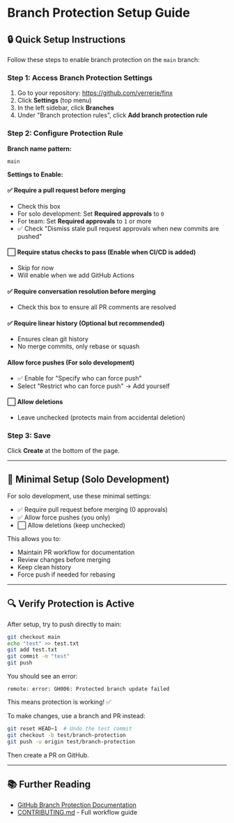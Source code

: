# Branch Protection Setup Guide

## 🔒 Quick Setup Instructions

Follow these steps to enable branch protection on the `main` branch:

### Step 1: Access Branch Protection Settings

1. Go to your repository: https://github.com/verrerie/finx
2. Click **Settings** (top menu)
3. In the left sidebar, click **Branches**
4. Under "Branch protection rules", click **Add branch protection rule**

### Step 2: Configure Protection Rule

**Branch name pattern:**
```
main
```

**Settings to Enable:**

#### ✅ Require a pull request before merging
- Check this box
- For solo development: Set **Required approvals** to `0`
- For team: Set **Required approvals** to `1` or more
- ✅ Check "Dismiss stale pull request approvals when new commits are pushed"

#### ⬜ Require status checks to pass (Enable when CI/CD is added)
- Skip for now
- Will enable when we add GitHub Actions

#### ✅ Require conversation resolution before merging
- Check this box to ensure all PR comments are resolved

#### ✅ Require linear history (Optional but recommended)
- Ensures clean git history
- No merge commits, only rebase or squash

#### Allow force pushes (For solo development)
- ✅ Enable for "Specify who can force push"
- Select "Restrict who can force push" → Add yourself

#### ⬜ Allow deletions
- Leave unchecked (protects main from accidental deletion)

### Step 3: Save

Click **Create** at the bottom of the page.

---

## 🎯 Minimal Setup (Solo Development)

For solo development, use these minimal settings:

- ✅ Require pull request before merging (0 approvals)
- ✅ Allow force pushes (you only)
- ⬜ Allow deletions (keep unchecked)

This allows you to:
- Maintain PR workflow for documentation
- Review changes before merging
- Keep clean history
- Force push if needed for rebasing

---

## 🔍 Verify Protection is Active

After setup, try to push directly to main:

```bash
git checkout main
echo "test" >> test.txt
git add test.txt
git commit -m "test"
git push
```

You should see an error:
```
remote: error: GH006: Protected branch update failed
```

This means protection is working! ✅

To make changes, use a branch and PR instead:
```bash
git reset HEAD~1  # Undo the test commit
git checkout -b test/branch-protection
git push -u origin test/branch-protection
```

Then create a PR on GitHub.

---

## 📚 Further Reading

- [GitHub Branch Protection Documentation](https://docs.github.com/en/repositories/configuring-branches-and-merges-in-your-repository/managing-protected-branches/about-protected-branches)
- [CONTRIBUTING.md](.github/CONTRIBUTING.md) - Full workflow guide

